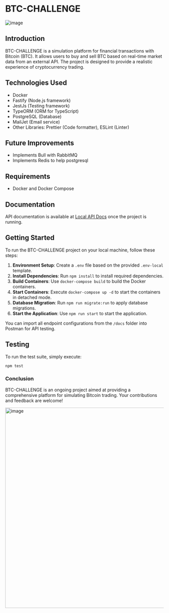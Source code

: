# BTC-CHALLENGE

![image](https://github.com/ssbreno/btc-challenge/assets/8092325/773c2497-6b16-49d0-b76e-2636e150e297)

## Introduction

BTC-CHALLENGE is a simulation platform for financial transactions with Bitcoin (BTC). It allows users to buy and sell BTC based on real-time market data from an external API. The project is designed to provide a realistic experience of cryptocurrency trading.

## Technologies Used

- Docker
- Fastify (Node.js framework)
- JestJs (Testing framework)
- TypeORM (ORM for TypeScript)
- PostgreSQL (Database)
- MailJet (Email service)
- Other Libraries: Prettier (Code formatter), ESLint (Linter)

## Future Improvements

- Implements Bull with RabbitMQ
- Implements Redis to help postgresql

## Requirements

- Docker and Docker Compose

## Documentation

API documentation is available at [Local API Docs](http://localhost:3001/api) once the project is running.

## Getting Started

To run the BTC-CHALLENGE project on your local machine, follow these steps:

1. **Environment Setup**: Create a `.env` file based on the provided `.env-local` template.
2. **Install Dependencies**: Run `npm install` to install required dependencies.
3. **Build Containers**: Use `docker-compose build` to build the Docker containers.
4. **Start Containers**: Execute `docker-compose up -d` to start the containers in detached mode.
5. **Database Migration**: Run `npm run migrate:run` to apply database migrations.
6. **Start the Application**: Use `npm run start` to start the application.

You can import all endpoint configurations from the `/docs` folder into Postman for API testing.

## Testing

To run the test suite, simply execute:

```bash
npm test
```

### Conclusion

BTC-CHALLENGE is an ongoing project aimed at providing a comprehensive platform for simulating Bitcoin trading. Your contributions and feedback are welcome!

<img width="635" alt="image" src="https://github.com/ssbreno/btc-challenge/assets/8092325/2d761dd4-8810-4831-bd4d-33316ed6b156">
